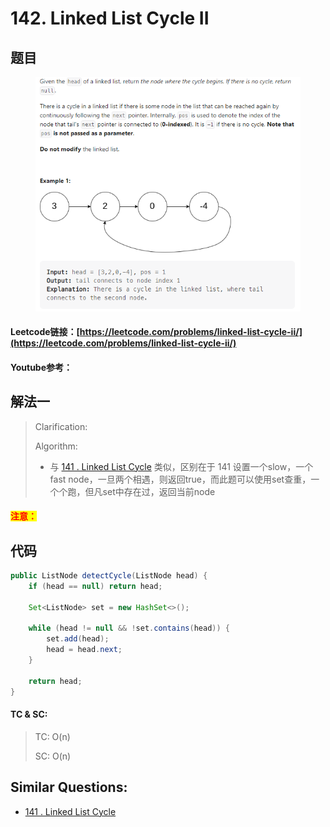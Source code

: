 # 142. Linked List Cycle II

## 题目

<figure><img src="../../.gitbook/assets/image (4).png" alt=""><figcaption></figcaption></figure>

#### Leetcode链接：[https://leetcode.com/problems/linked-list-cycle-ii/](https://leetcode.com/problems/linked-list-cycle-ii/)

#### Youtube参考：

## 解法一

> Clarification:&#x20;
>
> Algorithm:&#x20;
>
> * 与 [141 . Linked List Cycle](141.-linked-list-cycle.md) 类似，区别在于 141 设置一个slow，一个fast node，一旦两个相遇，则返回true，而此题可以使用set查重，一个个跑，但凡set中存在过，返回当前node

#### <mark style="color:red;">注意：</mark>

## 代码

```java
public ListNode detectCycle(ListNode head) {
    if (head == null) return head;

    Set<ListNode> set = new HashSet<>();

    while (head != null && !set.contains(head)) {
        set.add(head);
        head = head.next;
    }

    return head;
}
```

#### TC & SC:&#x20;

> TC: O(n)
>
> SC: O(n)

## **Similar Questions:**&#x20;

* &#x20;[141 . Linked List Cycle](141.-linked-list-cycle.md)
